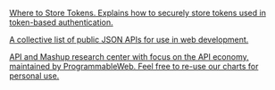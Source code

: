 [Where to Store Tokens. Explains how to securely store tokens used in token-based authentication.](https://auth0.com/docs/security/store-tokens)


[A collective list of public JSON APIs for use in web development.](https://github.com/toddmotto/public-apis)

[API and Mashup research center with focus on the API economy, maintained by ProgrammableWeb. Feel free to re-use our charts for personal use.](https://www.programmableweb.com/api-research)
